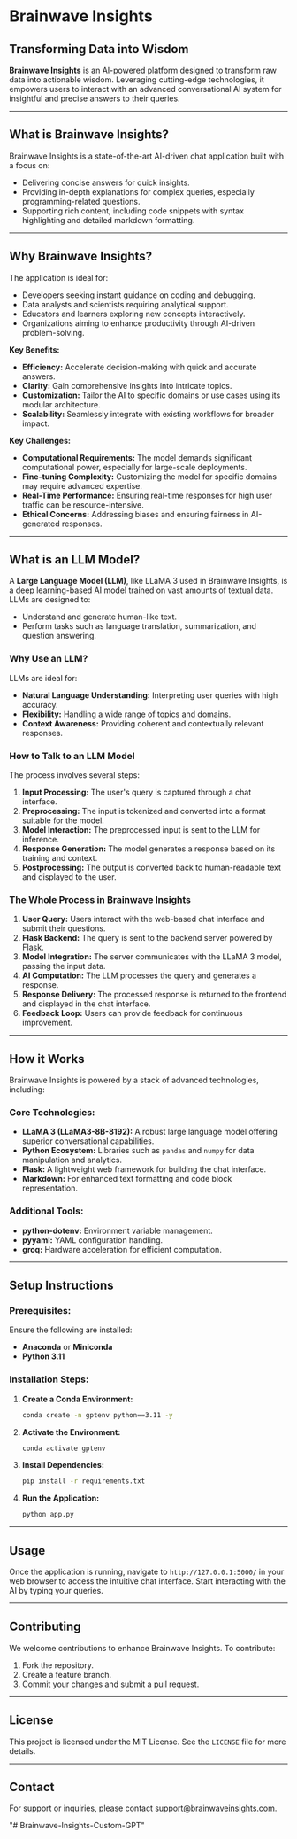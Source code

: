 # Brainwave Insights
## Transforming Data into Wisdom

**Brainwave Insights** is an AI-powered platform designed to transform raw data into actionable wisdom. Leveraging cutting-edge technologies, it empowers users to interact with an advanced conversational AI system for insightful and precise answers to their queries.

---

## **What is Brainwave Insights?**
Brainwave Insights is a state-of-the-art AI-driven chat application built with a focus on:
- Delivering concise answers for quick insights.
- Providing in-depth explanations for complex queries, especially programming-related questions.
- Supporting rich content, including code snippets with syntax highlighting and detailed markdown formatting.

---

## **Why Brainwave Insights?**
The application is ideal for:
- Developers seeking instant guidance on coding and debugging.
- Data analysts and scientists requiring analytical support.
- Educators and learners exploring new concepts interactively.
- Organizations aiming to enhance productivity through AI-driven problem-solving.

**Key Benefits:**
- **Efficiency:** Accelerate decision-making with quick and accurate answers.
- **Clarity:** Gain comprehensive insights into intricate topics.
- **Customization:** Tailor the AI to specific domains or use cases using its modular architecture.
- **Scalability:** Seamlessly integrate with existing workflows for broader impact.

**Key Challenges:**
- **Computational Requirements:** The model demands significant computational power, especially for large-scale deployments.
- **Fine-tuning Complexity:** Customizing the model for specific domains may require advanced expertise.
- **Real-Time Performance:** Ensuring real-time responses for high user traffic can be resource-intensive.
- **Ethical Concerns:** Addressing biases and ensuring fairness in AI-generated responses.

---

## **What is an LLM Model?**
A **Large Language Model (LLM)**, like LLaMA 3 used in Brainwave Insights, is a deep learning-based AI model trained on vast amounts of textual data. LLMs are designed to:
- Understand and generate human-like text.
- Perform tasks such as language translation, summarization, and question answering.

### **Why Use an LLM?**
LLMs are ideal for:
- **Natural Language Understanding:** Interpreting user queries with high accuracy.
- **Flexibility:** Handling a wide range of topics and domains.
- **Context Awareness:** Providing coherent and contextually relevant responses.

### **How to Talk to an LLM Model**
The process involves several steps:
1. **Input Processing:** The user's query is captured through a chat interface.
2. **Preprocessing:** The input is tokenized and converted into a format suitable for the model.
3. **Model Interaction:** The preprocessed input is sent to the LLM for inference.
4. **Response Generation:** The model generates a response based on its training and context.
5. **Postprocessing:** The output is converted back to human-readable text and displayed to the user.

### **The Whole Process in Brainwave Insights**
1. **User Query:** Users interact with the web-based chat interface and submit their questions.
2. **Flask Backend:** The query is sent to the backend server powered by Flask.
3. **Model Integration:** The server communicates with the LLaMA 3 model, passing the input data.
4. **AI Computation:** The LLM processes the query and generates a response.
5. **Response Delivery:** The processed response is returned to the frontend and displayed in the chat interface.
6. **Feedback Loop:** Users can provide feedback for continuous improvement.

---

## **How it Works**
Brainwave Insights is powered by a stack of advanced technologies, including:

### **Core Technologies:**
- **LLaMA 3 (LLaMA3-8B-8192):** A robust large language model offering superior conversational capabilities.
- **Python Ecosystem:** Libraries such as `pandas` and `numpy` for data manipulation and analytics.
- **Flask:** A lightweight web framework for building the chat interface.
- **Markdown:** For enhanced text formatting and code block representation.

### **Additional Tools:**
- **python-dotenv:** Environment variable management.
- **pyyaml:** YAML configuration handling.
- **groq:** Hardware acceleration for efficient computation.

---

## **Setup Instructions**

### **Prerequisites:**
Ensure the following are installed:
- **Anaconda** or **Miniconda**
- **Python 3.11**

### **Installation Steps:**

1. **Create a Conda Environment:**
   ```bash
   conda create -n gptenv python==3.11 -y
   ```

2. **Activate the Environment:**
   ```bash
   conda activate gptenv
   ```

3. **Install Dependencies:**
   ```bash
   pip install -r requirements.txt
   ```

4. **Run the Application:**
   ```bash
   python app.py
   ```

---

## **Usage**
Once the application is running, navigate to `http://127.0.0.1:5000/` in your web browser to access the intuitive chat interface. Start interacting with the AI by typing your queries.

---

## **Contributing**
We welcome contributions to enhance Brainwave Insights. To contribute:
1. Fork the repository.
2. Create a feature branch.
3. Commit your changes and submit a pull request.

---

## **License**
This project is licensed under the MIT License. See the `LICENSE` file for more details.

---

## **Contact**
For support or inquiries, please contact [support@brainwaveinsights.com](mailto:support@brainwaveinsights.com).

"# Brainwave-Insights-Custom-GPT" 
